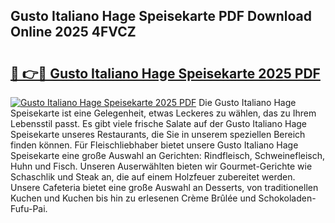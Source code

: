## Gusto Italiano Hage Speisekarte PDF Download Online 2025 4FVCZ

# <h2><a href="http://gca4dya.nevu.top/?p=Gusto+Italiano+Hage+Speisekarte">🔗 👉🔴 Gusto Italiano Hage Speisekarte 2025 PDF</a></h2>

[![Gusto Italiano Hage Speisekarte 2025 PDF](https://i.imgur.com/dBaPXMq.png)](http://gca4dya.nevu.top/?p=Gusto+Italiano+Hage+Speisekarte)
Die Gusto Italiano Hage Speisekarte ist eine Gelegenheit, etwas Leckeres zu wählen, das zu Ihrem Lebensstil passt. Es gibt viele frische Salate auf der Gusto Italiano Hage Speisekarte unseres Restaurants, die Sie in unserem speziellen Bereich finden können. Für Fleischliebhaber bietet unsere Gusto Italiano Hage Speisekarte eine große Auswahl an Gerichten: Rindfleisch, Schweinefleisch, Huhn und Fisch. Unseren Auserwählten bieten wir Gourmet-Gerichte wie Schaschlik und Steak an, die auf einem Holzfeuer zubereitet werden. Unsere Cafeteria bietet eine große Auswahl an Desserts, von traditionellen Kuchen und Kuchen bis hin zu erlesenen Crème Brûlée und Schokoladen-Fufu-Pai.
